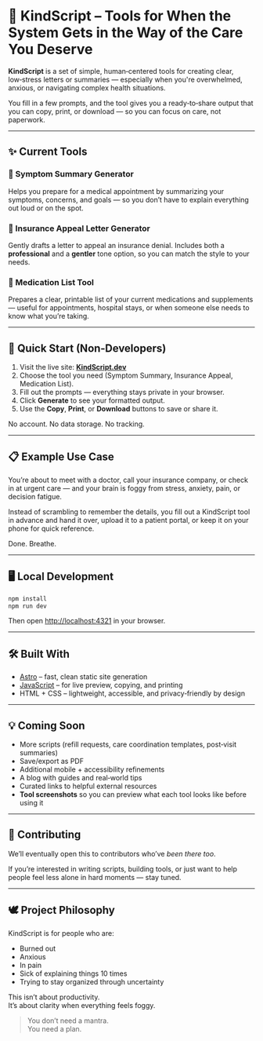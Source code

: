 # 🧾 KindScript – Tools for When the System Gets in the Way of the Care You Deserve

**KindScript** is a set of simple, human‑centered tools for creating clear, low‑stress letters or summaries — especially when you're overwhelmed, anxious, or navigating complex health situations.

You fill in a few prompts, and the tool gives you a ready‑to‑share output that you can copy, print, or download — so you can focus on care, not paperwork.

---

## ✨ Current Tools

### 📝 Symptom Summary Generator
Helps you prepare for a medical appointment by summarizing your symptoms, concerns, and goals — so you don’t have to explain everything out loud or on the spot.

### 📄 Insurance Appeal Letter Generator
Gently drafts a letter to appeal an insurance denial. Includes both a **professional** and a **gentler** tone option, so you can match the style to your needs.

### 💊 Medication List Tool
Prepares a clear, printable list of your current medications and supplements — useful for appointments, hospital stays, or when someone else needs to know what you’re taking.

---

## 🚀 Quick Start (Non‑Developers)

1. Visit the live site: **[KindScript.dev](https://kindscript.dev)**
2. Choose the tool you need (Symptom Summary, Insurance Appeal, Medication List).
3. Fill out the prompts — everything stays private in your browser.
4. Click **Generate** to see your formatted output.
5. Use the **Copy**, **Print**, or **Download** buttons to save or share it.

No account. No data storage. No tracking.  

---

## 📋 Example Use Case

You’re about to meet with a doctor, call your insurance company, or check in at urgent care — and your brain is foggy from stress, anxiety, pain, or decision fatigue.  

Instead of scrambling to remember the details, you fill out a KindScript tool in advance and hand it over, upload it to a patient portal, or keep it on your phone for quick reference.

Done. Breathe.

---

## 🖥 Local Development

```bash
npm install
npm run dev
```

Then open [http://localhost:4321](http://localhost:4321) in your browser.

---

## 🛠 Built With

- [Astro](https://astro.build) – fast, clean static site generation
- [JavaScript](https://developer.mozilla.org/en-US/docs/Web/JavaScript) – for live preview, copying, and printing
- HTML + CSS – lightweight, accessible, and privacy‑friendly by design

---

## 💡 Coming Soon

- More scripts (refill requests, care coordination templates, post‑visit summaries)
- Save/export as PDF
- Additional mobile + accessibility refinements
- A blog with guides and real‑world tips
- Curated links to helpful external resources
- **Tool screenshots** so you can preview what each tool looks like before using it

---

## 🤝 Contributing

We’ll eventually open this to contributors who’ve *been there too*.

If you’re interested in writing scripts, building tools, or just want to help people feel less alone in hard moments — stay tuned.

---

## 🕊️ Project Philosophy

KindScript is for people who are:

- Burned out  
- Anxious  
- In pain  
- Sick of explaining things 10 times  
- Trying to stay organized through uncertainty  

This isn’t about productivity.  
It’s about clarity when everything feels foggy.

> You don’t need a mantra.  
> You need a plan.
